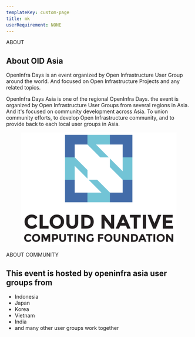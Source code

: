 ```yaml
---
templateKey: custom-page
title: mk
userRequirement: NONE
---
```

<section id="about-section" class="about-section">
      <div class="anim-icons full-width">
          <span class="icon icon-dots wow fadeInleft animated" style="visibility: visible;"></span>
          <span class="icon icon-circle-1 wow zoomIn animated" style="visibility: visible; animation-name: zoomIn;"></span>
      </div>
      <div class="auto-container">
          <div class="row">
              <!-- Content Column -->
              <div class="content-column col-lg-6 col-md-12 col-sm-12">
                  <div class="inner-column">
                      <div class="sec-title">
                          <span class="title">ABOUT</span>
                          <h2>About OID Asia</h2>
                          <div class="text">
                              <p>OpenInfra Days is an event organized by Open Infrastructure User Group around the world. And focused on Open Infrastructure Projects and any related topics.</p>
                              <p>OpenInfra Days Asia is one of the regional OpenInfra Days. the event is organized by Open Infrastructure User Groups from several regions in Asia. And it's focused on community development across Asia. To union community efforts, to develop Open Infrastructure community, and to provide back to each local user groups in Asia.</p>
                          </div>
                      </div>
                  </div>
              </div>
              <div class="image-column col-lg-6 col-md-12 col-sm-12">
                  <div class="image-box">
                      <figure class="image wow fadeIn animated" style="visibility: visible; animation-name: fadeIn;"><img src="https://raw.githubusercontent.com/OpenStackweb/oidindia/de244ee6eb7dbc7ec057e27241ca1b0bd1a431b2/static/img/cloud%20native.png" alt=""></figure>
                  </div>
              </div>
              <div class="content-column col-lg-12 col-md-12 col-sm-12">
                  <div class="inner-column">
                      <div class="sec-title">
                          <span class="title">ABOUT COMMUNITY</span>
                          <h2>This event is hosted by openinfra asia user groups from</h2> </div>
                      <ul class="list-style-one">
                          <li>Indonesia</li>
                          <li>Japan</li>
                          <li>Korea</li>
                          <li>Vietnam</li>
        <li>India</li>
        <li>and many other user groups work together</li>
                      </ul>
                  </div>
              </div>
          </div>
      </div>
  </section>